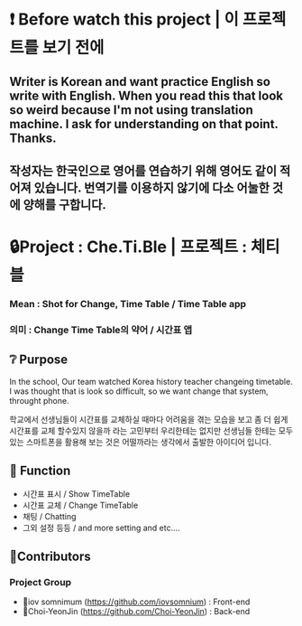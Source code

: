 # ❗ Before watch this project | 이 프로젝트를 보기 전에
## Writer is Korean and want practice English so write with English. When you read this that look so weird because I'm not using translation machine. I ask for understanding on that point. Thanks.
## 작성자는 한국인으로 영어를 연습하기 위해 영어도 같이 적어져 있습니다. 번역기를 이용하지 않기에 다소 어눌한 것에 양해를 구합니다.

# 🔒Project : Che.Ti.Ble | 프로젝트 : 체티블
### Mean : Shot for Change, Time Table / Time Table app
### 의미 : Change Time Table의 약어 / 시간표 앱

## ❔ Purpose
In the school, Our team watched Korea history teacher changeing timetable. I was thought that is look so difficult, so we want change that system, throught phone.

학교에서 선생님들이 시간표를 교체하실 때마다 어려움을 겪는 모습을 보고 좀 더 쉽게 시간표를 교체 할수있지 않을까 라는 고민부터 우리한테는 없지만 선생님들 한테는 모두 있는 스마트폰을 활용해 보는 것은 어떨까라는 생각에서 출발한 아이디어 입니다.
  

## 🎁 Function
- 시간표 표시 / Show TimeTable
- 시간표 교체 / Change TimeTable
- 채팅 / Chatting
- 그외 설정 등등 / and more setting and etc....


## 👏Contributors
### Project Group
- 🧑iov somnimum (https://github.com/iovsomnium) : Front-end
- 👩Choi-YeonJin (https://github.com/Choi-YeonJin) : Back-end 

